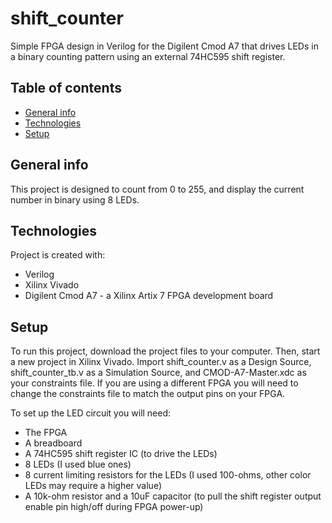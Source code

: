 # shift_counter
Simple FPGA design in Verilog for the Digilent Cmod A7 that drives LEDs in a binary counting pattern using an external 74HC595 shift register.

## Table of contents
* [General info](#general-info)
* [Technologies](#technologies)
* [Setup](#setup)

## General info
This project is designed to count from 0 to 255, and display the current number in binary using 8 LEDs.
	
## Technologies
Project is created with:
* Verilog
* Xilinx Vivado
* Digilent Cmod A7 - a Xilinx Artix 7 FPGA development board
	
## Setup
To run this project, download the project files to your computer. Then, start a new project in Xilinx Vivado. Import shift_counter.v as a Design Source, shift_counter_tb.v as a Simulation Source, and CMOD-A7-Master.xdc as your constraints file. If you are using a different FPGA you will need to change the constraints file to match the output pins on your FPGA.

To set up the LED circuit you will need:
* The FPGA
* A breadboard
* A 74HC595 shift register IC (to drive the LEDs)
* 8 LEDs (I used blue ones)
* 8 current limiting resistors for the LEDs (I used 100-ohms, other color LEDs may require a higher value)
* A 10k-ohm resistor and a 10uF capacitor (to pull the shift register output enable pin high/off during FPGA power-up)
